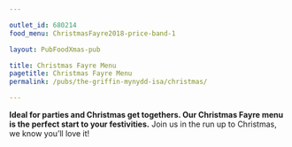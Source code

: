 ```yaml
---

outlet_id: 680214
food_menu: ChristmasFayre2018-price-band-1

layout: PubFoodXmas-pub

title: Christmas Fayre Menu
pagetitle: Christmas Fayre Menu
permalink: /pubs/the-griffin-mynydd-isa/christmas/

---
```


**Ideal for parties and Christmas get togethers. Our Christmas Fayre menu is the perfect start to your festivities.** Join us in the run up to Christmas, we know you’ll love it!